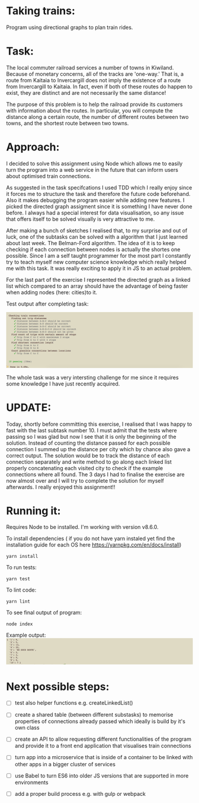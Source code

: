 # Taking trains:
Program using directional graphs to plan train rides.

# Task: 
The local commuter railroad services a number of towns in Kiwiland.  Because of monetary concerns, all of the tracks are 'one-way.'  That is, a route from Kaitaia to Invercargill does not imply the existence of a route from Invercargill to Kaitaia.  In fact, even if both of these routes do happen to exist, they are distinct and are not necessarily the same distance!
 
The purpose of this problem is to help the railroad provide its customers with information about the routes.  In particular, you will compute the distance along a certain route, the number of different routes between two towns, and the shortest route between two towns.

# Approach:

I decided to solve this assignment using Node which allows me to easily turn the program into a web service in the future that can inform users about optimised train connections. 

As suggested in the task specifcations I used TDD which I really enjoy since it forces me to structure the task and therefore the future code beforehand. Also it makes debugging the program easier while adding new features. I picked the directed graph assigment since it is something I have never done before. I always had a special interest for data visualisation, so any issue that offers itself to be solved visually is very attractive to me. 

After making a bunch of sketches I realised that, to my surprise and out of luck, one of the subtasks can be solved with a algorithm that I just learned about last week. The Belman-Ford algorithm. The idea of it is to keep checking if each connection between nodes is actually the shortes one possible. Since I am a self taught programmer for the most part I constantly try to teach myself new computer science knowledge which really helped me with this task. 
It was really exciting to apply it in JS to an actual problem. 

For the last part of the exercise I represented the directed graph as a linked list which compared to an array should have the advantage of being faster when adding nodes (here: cities)to it.  

Test output after completing task:

![](docs/test.png)

The whole task was a very intersting challenge for me since it requires some knowledge I have just recently acquired.

# UPDATE:
Today, shortly before committing this exercise, I realised that I was happy to fast with the last subtask number 10. I must admit that the tests where passing so I was glad but now I see that it is only the beginning of the solution. Instead of counting the distance passed for each possible connection I summed up the distance per city which by chance also gave a correct output. The solution would be to track the distance of each connection separately and write method to go along each linked list properly concatenating each visited city to check if the example connections where all found. The 3 days I had to finalise the exercise are now almost over and I will try to complete the solution for myself afterwards. I really enjoyed this assignment!!   

# Running it:

Requires Node to be installed.
I'm working with version v8.6.0.

To install dependencies ( if you do not have yarn instaled yet find the installation guide for each OS here https://yarnpkg.com/en/docs/install)
```
yarn install
```

To run tests:
```
yarn test
```

To lint code:
```
yarn lint
```

To see final output of program:
```
node index
```

Example output:
![Tests](./docs/output.png)


# Next possible steps:
- [ ] test also helper functions e.g. createLinkedList()

- [ ] create a shared table (between different substasks) to memorise properties of connections already passed which ideally is build by it's own class

- [ ] create an API to allow requesting different functionalities of the program and provide it to a front end application that visualises train connections

- [ ] turn app into a microservice that is inside of a container to be linked with other apps in a bigger cluster of services

- [ ] use Babel to turn ES6 into older JS versions that are supported in more environments

- [ ] add a proper build process e.g. with gulp or webpack

